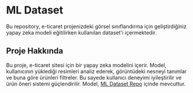 # ML Dataset
Bu repository, e-ticaret projenizdeki görsel sınıflandırma için geliştirdiğiniz yapay zeka modeli eğitilirken kullanılan dataset'i içermektedir.

## Proje Hakkında
Bu proje, e-ticaret sitesi için bir yapay zeka modelini içerir. Model, kullanıcının yüklediği resimleri analiz ederek, görüntüdeki nesneyi tanımlar ve buna göre ürünleri filtreler. Bu sayede kullanıcı deneyimi iyileştirilir ve ürün öneri sistemi güçlendirilir.
Model, [ML Dataset Repo](https://github.com/beida-ce/ML_model.git) içinde mevcuttur.
